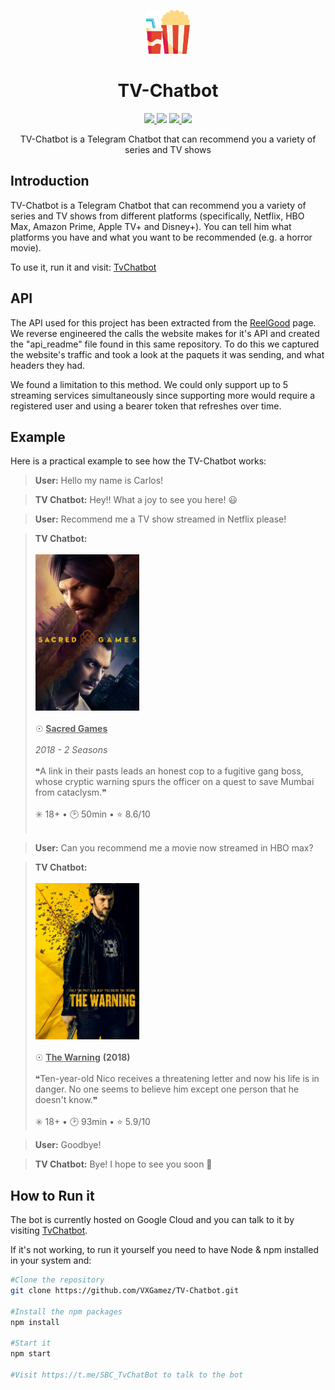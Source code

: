 <p align="center">
  <img src="/media/popcorn.png" height="70px">
</p>
<h1 align="center">TV-Chatbot</h1>

<p align="center">
  <a href="https://nodejs.org">
    <img src="https://img.shields.io/badge/node.js-17.8-orange">
  </a
  <a href="https://github.com/VXGamez/TV-Chatbot/tree/main/LICENSE">
    <img src="https://img.shields.io/badge/License-BSD%203-lightgrey.svg">
  </a>
  <a href="https://github.com/VXGamez/TV-Chatbot/tree/main">
    <img src="https://img.shields.io/badge/Development Stage-blue.svg">
  </a>
  <a href="https://opensource.org/licenses/BSD-3-Clause">
    <img src="https://img.shields.io/badge/Open%20Source-%E2%9D%A4-brightgreen.svg">
  </a>
</p>

<p align="center">
    TV-Chatbot is a Telegram Chatbot that can recommend you a variety of series and TV shows
</p>

## Introduction

TV-Chatbot is a Telegram Chatbot that can recommend you a variety of series and TV shows from different platforms (specifically,
Netflix, HBO Max, Amazon Prime, Apple TV+ and Disney+).
You can tell him what platforms you have and what you want to be recommended (e.g. a horror movie).

To use it, run it and visit: [TvChatbot](https://t.me/SBC_TvChatBot)

## API

The API used for this project has been extracted from the [ReelGood](https://reelgood.com/roulette) page. We reverse engineered the calls the website makes for it's API and created the "api_readme" file found in this same repository. To do this we captured the website's traffic and took a look at the paquets it was sending, and what headers they had.

We found a limitation to this method. We could only support up to 5 streaming services simultaneously since supporting more would require a registered user and using a bearer token that refreshes over time.

## Example

Here is a practical example to see how the TV-Chatbot works:

> **User:** Hello my name is Carlos!

> **TV Chatbot:** Hey!! What a joy to see you here! 😃

> **User:** Recommend me a TV show streamed in Netflix please!

> **TV Chatbot:** <br><br><img src="/media/movies/movie2.jpg" height=250px><br><br>
> ☉ <b><u>Sacred Games</u></b><br><br> <i>2018 - 2 Seasons</i><br><br>
> ❝A link in their pasts leads an honest cop to a fugitive gang boss, whose cryptic warning spurs the officer on a quest to save Mumbai from cataclysm.❞<br><br>
> ✳️ 18+ • 🕑 50min • ⭐ 8.6/10<br><br>

> **User:** Can you recommend me a movie now streamed in HBO max?

> **TV Chatbot:** <br><br><img src="/media/movies/movie1.jpg" height=250px><br><br>
> ☉ <b><u>The Warning</u></b> <b>(2018)</b><br><br>
> ❝Ten-year-old Nico receives a threatening letter and now his life is in danger. No one seems to believe him except one person that he doesn't know.❞<br><br>
> ✳️ 18+ • 🕑 93min • ⭐ 5.9/10

> **User:** Goodbye!

> **TV Chatbot:** Bye! I hope to see you soon 🤙

## How to Run it

The bot is currently hosted on Google Cloud and you can talk to it by visiting [TvChatbot](https://t.me/SBC_TvChatBot).

If it's not working, to run it yourself you need to have Node & npm installed in your system and:

```bash
#Clone the repository
git clone https://github.com/VXGamez/TV-Chatbot.git

#Install the npm packages
npm install

#Start it
npm start

#Visit https://t.me/SBC_TvChatBot to talk to the bot
```
